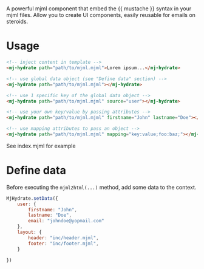 # <mj-hydrate>
A powerful mjml component that embed the {{ mustache }} syntax in your mjml files.
Allow you to create UI components, easily reusable for emails on steroids.

# Usage

```html
<!-- inject content in template -->
<mj-hydrate path="path/to/mjml.mjml">Lorem ipsum...</mj-hydrate>

<!-- use global data object (see "Define data" section) -->
<mj-hydrate path="path/to/mjml.mjml"></mj-hydrate>

<!-- use 1 specific key of the global data object -->
<mj-hydrate path="path/to/mjml.mjml" source="user"></mj-hydrate>

<!-- use your own key/value by passing attributes -->
<mj-hydrate path="path/to/mjml.mjml" firstname="John" lastname="Doe"></mj-hydrate>

<!-- use mapping attributes to pass an object -->
<mj-hydrate path="path/to/mjml.mjml" mapping="key:value;foo:baz;"></mj-hydrate>
```

See index.mjml for example
# Define data
Before executing the ``mjml2html(...)`` method, add some data to the context.
```js
MjHydrate.setData({
    user: {
        firstname: "John",
        lastname: "Doe",
        email: "johndoe@yopmail.com"
    },
    layout: {
        header: "inc/header.mjml",
        footer: "inc/footer.mjml",
    }
    
})
